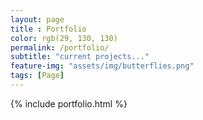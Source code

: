 ```yaml
--- 
layout: page
title : Portfolio 
color: rgb(29, 130, 130)
permalink: /portfolio/
subtitle: "current projects..." 
feature-img: "assets/img/butterflies.png"
tags: [Page]
---
```


{% include portfolio.html %}
